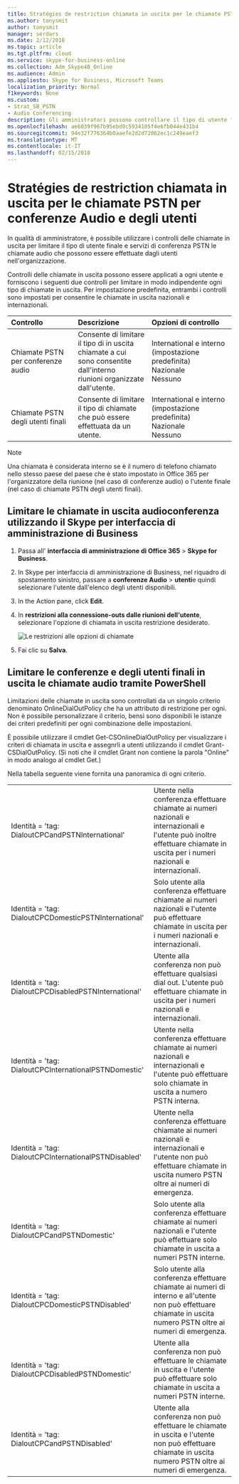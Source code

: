 ```yaml
---
title: Stratégies de restriction chiamata in uscita per le chiamate PSTN per conferenze Audio e degli utenti
ms.author: tonysmit
author: tonysmit
manager: serdars
ms.date: 2/12/2018
ms.topic: article
ms.tgt.pltfrm: cloud
ms.service: skype-for-business-online
ms.collection: Adm_Skype4B_Online
ms.audience: Admin
ms.appliesto: Skype for Business, Microsoft Teams
localization_priority: Normal
f1keywords: None
ms.custom:
- Strat_SB_PSTN
- Audio Conferencing
description: Gli amministratori possono controllare il tipo di utente finale e servizi di conferenza PSTN le chiamate audio che possono essere effettuate dagli utenti.
ms.openlocfilehash: ae6039f967b95ebd0c5934105f4e6fb044e431b4
ms.sourcegitcommit: 94e32f776364b0aaefe2d2d72062ec1c249eaef3
ms.translationtype: MT
ms.contentlocale: it-IT
ms.lasthandoff: 02/15/2018
---
```

# <a name="outbound-calling-restriction-policies-for-audio-conferencing-and-user-pstn-calls"></a>Stratégies de restriction chiamata in uscita per le chiamate PSTN per conferenze Audio e degli utenti

In qualità di amministratore, è possibile utilizzare i controlli delle chiamate in uscita per limitare il tipo di utente finale e servizi di conferenza PSTN le chiamate audio che possono essere effettuate dagli utenti nell'organizzazione. 

Controlli delle chiamate in uscita possono essere applicati a ogni utente e forniscono i seguenti due controlli per limitare in modo indipendente ogni tipo di chiamate in uscita. Per impostazione predefinita, entrambi i controlli sono impostati per consentire le chiamate in uscita nazionali e internazionali. 

|Controllo|Descrizione|Opzioni di controllo|
|:-----|:-----|:-----|
|Chiamate PSTN per conferenze audio|Consente di limitare il tipo di in uscita </br>chiamate a cui sono consentite dall'interno </br>riunioni organizzate dall'utente.|International e interno (impostazione predefinita)</br>Nazionale</br>Nessuno|
|Chiamate PSTN degli utenti finali|Consente di limitare il tipo di chiamate </br>che può essere effettuata da un utente.|International e interno (impostazione predefinita)</br>Nazionale</br>Nessuno|

   > [!NOTE]
   > Una chiamata è considerata interno se è il numero di telefono chiamato nello stesso paese del paese che è stato impostato in Office 365 per l'organizzatore della riunione (nel caso di conferenze audio) o l'utente finale (nel caso di chiamate PSTN degli utenti finali). 


## <a name="restrict-audio-conferencing-outbound-calls-using-the-skype-for-business-admin-center"></a>Limitare le chiamate in uscita audioconferenza utilizzando il Skype per interfaccia di amministrazione di Business 


1.  Passa all' **interfaccia di amministrazione di Office 365** > **Skype for Business**.
2.  In Skype per interfaccia di amministrazione di Business, nel riquadro di spostamento sinistro, passare a **conferenze Audio** > **utenti**e quindi selezionare l'utente dall'elenco degli utenti disponibili.
3.  In the Action pane, click **Edit**.
4.  In **restrizioni alla connessione-outs dalle riunioni dell'utente**, selezionare l'opzione di chiamata in uscita restrizione desiderato.

    ![Le restrizioni alle opzioni di chiamate](../images/restrictions-to-dial-outs.png)

5. Fai clic su **Salva**.

## <a name="restrict-audio-conferencing-and-end-user-outbound-calls-using-powershell"></a>Limitare le conferenze e degli utenti finali in uscita le chiamate audio tramite PowerShell

Limitazioni delle chiamate in uscita sono controllati da un singolo criterio denominato OnlineDialOutPolicy che ha un attributo di restrizione per ogni. Non è possibile personalizzare il criterio, bensì sono disponibili le istanze dei criteri predefiniti per ogni combinazione delle impostazioni. 

È possibile utilizzare il cmdlet Get-CSOnlineDialOutPolicy per visualizzare i criteri di chiamata in uscita e assegnrli a utenti utilizzando il cmdlet Grant-CSDialOutPolicy. (Si noti che il cmdlet Grant non contiene la parola "Online" in modo analogo al cmdlet Get.) 

Nella tabella seguente viene fornita una panoramica di ogni criterio.

|||
|:-----|:-----|
|Identità = 'tag: DialoutCPCandPSTNInternational'    |    Utente nella conferenza effettuare chiamate ai numeri nazionali e internazionali e l'utente può inoltre effettuare chiamate in uscita per i numeri nazionali e internazionali.    |
|Identità = 'tag: DialoutCPCDomesticPSTNInternational'  |    Solo utente alla conferenza effettuare chiamate ai numeri nazionali e l'utente può effettuare chiamate in uscita per i numeri nazionali e internazionali.    |
|    Identità = 'tag: DialoutCPCDisabledPSTNInternational'    |    Utente alla conferenza non può effettuare qualsiasi dial out. L'utente può effettuare chiamate in uscita per i numeri nazionali e internazionali.    |
|    Identità = 'tag: DialoutCPCInternationalPSTNDomestic'    |    Utente nella conferenza effettuare chiamate ai numeri nazionali e internazionali e l'utente può effettuare solo chiamate in uscita a numero PSTN interna.    |
|    Identità = 'tag: DialoutCPCInternationalPSTNDisabled'    |    Utente nella conferenza effettuare chiamate ai numeri nazionali e internazionali e l'utente non può effettuare chiamate in uscita numero PSTN oltre ai numeri di emergenza.    |
|    Identità = 'tag: DialoutCPCandPSTNDomestic'    |    Solo utente alla conferenza effettuare chiamate ai numeri nazionali e l'utente può effettuare solo chiamate in uscita a numeri PSTN interne.    |
|    Identità = 'tag: DialoutCPCDomesticPSTNDisabled'    |    Solo utente alla conferenza effettuare chiamate ai numeri di interno e all'utente non può effettuare chiamate in uscita numero PSTN oltre ai numeri di emergenza.    |
|    Identità = 'tag: DialoutCPCDisabledPSTNDomestic'    |    Utente alla conferenza non può effettuare le chiamate in uscita e l'utente può effettuare solo chiamate in uscita a numeri PSTN interne.    |
|    Identità = 'tag: DialoutCPCandPSTNDisabled'    |    Utente alla conferenza non può effettuare le chiamate in uscita e l'utente non può effettuare chiamate in uscita numero PSTN oltre ai numeri di emergenza.    |
